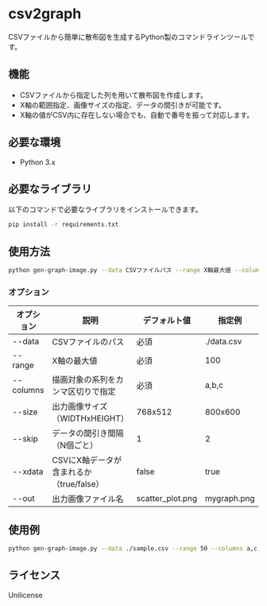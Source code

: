 # csv2graph

CSVファイルから簡単に散布図を生成するPython製のコマンドラインツールです。

## 機能

- CSVファイルから指定した列を用いて散布図を作成します。
- X軸の範囲指定、画像サイズの指定、データの間引きが可能です。
- X軸の値がCSV内に存在しない場合でも、自動で番号を振って対応します。

## 必要な環境

- Python 3.x

## 必要なライブラリ

以下のコマンドで必要なライブラリをインストールできます。

```bash
pip install -r requirements.txt
```

## 使用方法

```bash
python gen-graph-image.py --data CSVファイルパス --range X軸最大値 --columns 系列1,系列2 [オプション]
```

### オプション

| オプション  | 説明                             | デフォルト値   | 指定例          |
|-------------|---------------------------------|---------------|-----------------|
| --data      | CSVファイルのパス                | 必須          | ./data.csv     |
| --range     | X軸の最大値                      | 必須          | 100             |
| --columns   | 描画対象の系列をカンマ区切りで指定 | 必須          | a,b,c           |
| --size      | 出力画像サイズ（WIDTHxHEIGHT）   | 768x512       | 800x600         |
| --skip      | データの間引き間隔（N個ごと）     | 1             | 2               |
| --xdata     | CSVにX軸データが含まれるか（true/false） | false | true            |
| --out       | 出力画像ファイル名               | scatter_plot.png | mygraph.png |

## 使用例

```bash
python gen-graph-image.py --data ./sample.csv --range 50 --columns a,c,e --size 800x600 --skip 2 --xdata true --out output.png
```

## ライセンス

Unilicense

